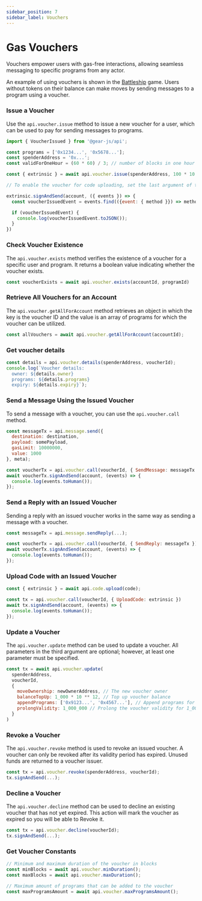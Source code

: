 ```yaml
---
sidebar_position: 7
sidebar_label: Vouchers
---
```


# Gas Vouchers

Vouchers empower users with gas-free interactions, allowing seamless messaging to specific programs from any actor.

An example of using vouchers is shown in the [Battleship](/examples/Gaming/Battleship/battleship.md) game. Users without tokens on their balance can make moves by sending messages to a program using a voucher.

### Issue a Voucher

Use the `api.voucher.issue` method to issue a new voucher for a user, which can be used to pay for sending messages to programs.

```javascript
import { VoucherIssued } from '@gear-js/api';

const programs = ['0x1234...', '0x5678...'];
const spenderAddress = '0x...';
const validForOneHour = (60 * 60) / 3; // number of blocks in one hour

const { extrinsic } = await api.voucher.issue(spenderAddress, 100 * 10 ** 12, validForOneHour, programs, true);

// To enable the voucher for code uploading, set the last argument of the `.issue` method to true.

extrinsic.signAndSend(account, ({ events }) => {
  const voucherIssuedEvent = events.find(({event: { method }}) => method === 'VoucherIssued')?.event as VoucherIssued;

  if (voucherIssuedEvent) {
    console.log(voucherIssuedEvent.toJSON());
  }
})
```

### Check Voucher Existence

The `api.voucher.exists` method verifies the existence of a voucher for a specific user and program. It returns a boolean value indicating whether the voucher exists.

```javascript
const voucherExists = await api.voucher.exists(accountId, programId)
```

### Retrieve All Vouchers for an Account

The `api.voucher.getAllForAccount` method retrieves an object in which the key is the voucher ID and the value is an array of programs for which the voucher can be utilized.

```javascript
const allVouchers = await api.voucher.getAllForAccount(accountId);
```

### Get voucher details
```javascript
const details = api.voucher.details(spenderAddress, voucherId);
console.log(`Voucher details:
  owner: ${details.owner}
  programs: ${details.programs}
  expiry: ${details.expiry}`);
```

### Send a Message Using the Issued Voucher

To send a message with a voucher, you can use the `api.voucher.call` method.

```javascript
const messageTx = api.message.send({
  destination: destination,
  payload: somePayload,
  gasLimit: 10000000,
  value: 1000
}, meta);

const voucherTx = api.voucher.call(voucherId, { SendMessage: messageTx });
await voucherTx.signAndSend(account, (events) => {
  console.log(events.toHuman());
});
```

### Send a Reply with an Issued Voucher

Sending a reply with an issued voucher works in the same way as sending a message with a voucher.

```javascript
const messageTx = api.message.sendReply(...);

const voucherTx = api.voucher.call(voucherId, { SendReply: messageTx });
await voucherTx.signAndSend(account, (events) => {
  console.log(events.toHuman());
});
```

### Upload Code with an Issued Voucher

```javascript
const { extrinsic } = await api.code.upload(code);

const tx = api.voucher.call(voucherId, { UploadCode: extrinsic })
await tx.signAndSend(account, (events) => {
  console.log(events.toHuman());
});
```

### Update a Voucher

The `api.voucher.update` method can be used to update a voucher. All parameters in the third argument are optional; however, at least one parameter must be specified.

```javascript
const tx = await api.voucher.update(
  spenderAddress, 
  voucherId,
  {
    moveOwnership: newOwnerAddress, // The new voucher owner
    balanceTopUp: 1_000 * 10 ** 12, // Top up voucher balance
    appendPrograms: ['0x9123...', '0x4567...'], // Append programs for which the voucher can be used
    prolongValidity: 1_000_000 // Prolong the voucher validity for 1_000_000 blocks
  }
)
```

### Revoke a Voucher

The `api.voucher.revoke` method is used to revoke an issued voucher. A voucher can only be revoked after its validity period has expired. Unused funds are returned to a voucher issuer.

```javascript
const tx = api.voucher.revoke(spenderAddress, voucherId);
tx.signAndSend(...);
```

### Decline a Voucher

The `api.voucher.decline` method can be used to decline an existing voucher that has not yet expired. This action will mark the voucher as expired so you will be able to Revoke it.

```javascript
const tx = api.voucher.decline(voucherId);
tx.signAndSend(...);
```

### Get Voucher Constants

```javascript
// Minimum and maximum duration of the voucher in blocks
const minBlocks = await api.voucher.minDuration();
const maxBlocks = await api.voucher.maxDuration();

// Maximum amount of programs that can be added to the voucher
const maxProgramsAmount = await api.voucher.maxProgramsAmount();
```